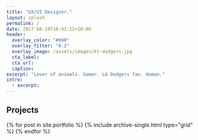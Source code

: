 ```yaml
---
title: "UX/UI Designer."
layout: splash
permalink: /
date: 2017-08-19T16:41:12+10:00
header:
  overlay_color: "#000"
  overlay_filter: "0.2"
  overlay_image: /assets/images/kt-dodgers.jpg
  cta_label:
  cta_url:
  caption:
excerpt: "Lover of animals. Gamer. LA Dodgers fan. Human."
intro:
  - excerpt:
---
```


<h2>Projects</h2>

<div class="grid__wrapper">
  {% for post in site.portfolio %}
    {% include archive-single.html type="grid" %}
  {% endfor %}
</div>
